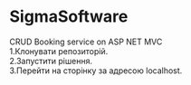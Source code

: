 # SigmaSoftware
CRUD Booking service on ASP NET MVC<br>
1.Клонувати репозиторій.<br>
2.Запустити рішення.<br>
3.Перейти на сторінку за адресою localhost.

